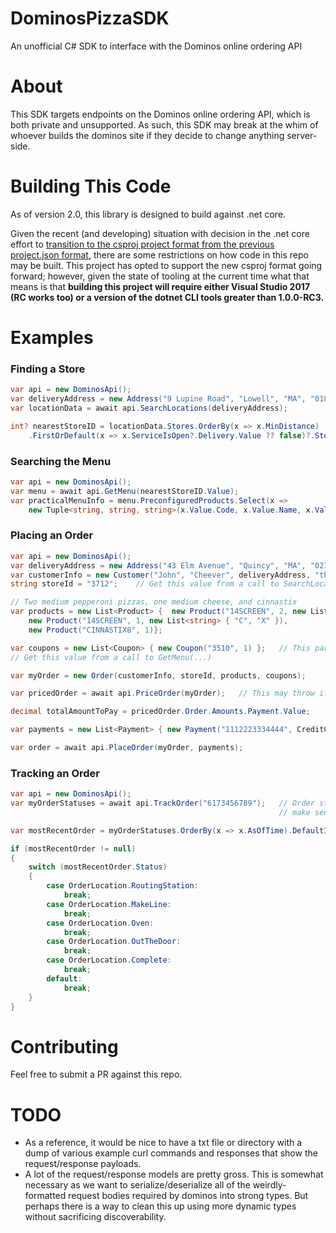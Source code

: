 # DominosPizzaSDK
An unofficial C# SDK to interface with the Dominos online ordering API

# About
This SDK targets endpoints on the Dominos online ordering API, which is both private and unsupported.  As such, this SDK may break at the whim of whoever builds the dominos site if they decide to change anything server-side.

# Building This Code
As of version 2.0, this library is designed to build against .net core.

Given the recent (and developing) situation with decision in the .net core effort to [transition to the csproj project format from the previous project.json format,](https://blogs.msdn.microsoft.com/dotnet/2016/11/16/announcing-net-core-tools-msbuild-alpha/) there are some restrictions on how code in this repo may be built.  This project has opted to support the new csproj format going forward; however, given the state of tooling at the current time what that means is that **building this project will require either Visual Studio 2017 (RC works too) or a version of the dotnet CLI tools greater than 1.0.0-RC3.**

# Examples
### Finding a Store
```C#
var api = new DominosApi();
var deliveryAddress = new Address("9 Lupine Road", "Lowell", "MA", "01850", Address.UnitCategory.House);
var locationData = await api.SearchLocations(deliveryAddress);

int? nearestStoreID = locationData.Stores.OrderBy(x => x.MinDistance)
    .FirstOrDefault(x => x.ServiceIsOpen?.Delivery.Value ?? false)?.StoreID;
```

### Searching the Menu
```C#
var api = new DominosApi();
var menu = await api.GetMenu(nearestStoreID.Value);
var practicalMenuInfo = menu.PreconfiguredProducts.Select(x =>
    new Tuple<string, string, string>(x.Value.Code, x.Value.Name, x.Value.Description));
```

### Placing an Order
```C#
var api = new DominosApi();
var deliveryAddress = new Address("43 Elm Avenue", "Quincy", "MA", "02170", Address.UnitCategory.House);
var customerInfo = new Customer("John", "Cheever", deliveryAddress, "thecheeves@gmail.com", "6173456789");
string storeId = "3712";    // Get this value from a call to SearchLocations(...)

// Two medium pepperoni pizzas, one medium cheese, and cinnastix
var products = new List<Product> {  new Product("14SCREEN", 2, new List<string> { "C", "P", "X" }),
	new Product("14SCREEN", 1, new List<string> { "C", "X" }),
	new Product("CINNASTIX8", 1)};

var coupons = new List<Coupon> { new Coupon("3510", 1) };   // This particular coupon saves us money on three medium pizzas.
// Get this value from a call to GetMenu(...)

var myOrder = new Order(customerInfo, storeId, products, coupons);

var pricedOrder = await api.PriceOrder(myOrder);   // This may throw if, for instance, the store is closed.

decimal totalAmountToPay = pricedOrder.Order.Amounts.Payment.Value;

var payments = new List<Payment> { new Payment("1112223334444", CreditCardType.Visa, "0918", "111", "02170", totalAmountToPay) };

var order = await api.PlaceOrder(myOrder, payments);

```

### Tracking an Order
```C#
var api = new DominosApi();
var myOrderStatuses = await api.TrackOrder("6173456789");   // Order state seems to update every 90 seconds or so, so it doesn't
															// make sense to poll it any more frequently than that.

var mostRecentOrder = myOrderStatuses.OrderBy(x => x.AsOfTime).DefaultIfEmpty(null).FirstOrDefault();

if (mostRecentOrder != null)
{
    switch (mostRecentOrder.Status)
    {
        case OrderLocation.RoutingStation:
            break;
        case OrderLocation.MakeLine:
            break;
        case OrderLocation.Oven:
            break;
        case OrderLocation.OutTheDoor:
            break;
        case OrderLocation.Complete:
            break;
        default:
            break;
    }
}

```

# Contributing
Feel free to submit a PR against this repo.

# TODO
* As a reference, it would be nice to have a txt file or directory with a dump of various example curl commands and responses that show the request/response payloads.
* A lot of the request/response models are pretty gross.  This is somewhat necessary as we want to serialize/deserialize all of the weirdly-formatted request bodies required by dominos into strong types.  But perhaps there is a way to clean this up using more dynamic types without sacrificing discoverability.
